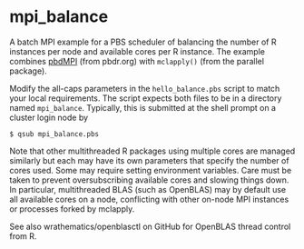 # mpi_balance
A batch MPI example for a PBS scheduler of balancing the number of R
instances per node and available cores per R instance. The example
combines [pbdMPI](https://github.com/RBigData/pbdMPI) (from pbdr.org)
with `mclapply()` (from the parallel package).

Modify the all-caps parameters in the `hello_balance.pbs` script to
match your local requirements. The script expects both files to be in
a directory named `mpi_balance`. Typically, this is submitted at the
shell prompt on a cluster login node by

```{sh}
$ qsub mpi_balance.pbs 
```
Note that other multithreaded R packages using multiple cores are
managed similarly but each may have its own parameters that specify
the number of cores used. Some may require setting environment
variables. Care must be taken to prevent oversubscribing available
cores and slowing things down. In particular, multithreaded BLAS (such
as OpenBLAS) may by default use all available cores on a node,
conflicting with other on-node MPI instances or processes forked by
mclapply.

See also wrathematics/openblasctl on GitHub for OpenBLAS thread control from R.
